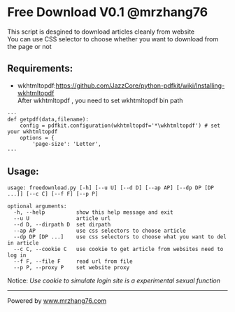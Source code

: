 # Free Download V0.1 @mrzhang76  
This script is desgined to download articles cleanly from website  
You can use CSS selector to choose whether you want to download from the page or not  
## Requirements:
+ wkhtmltopdf:https://github.com/JazzCore/python-pdfkit/wiki/Installing-wkhtmltopdf  
After wkhtmltopdf , you need to set wkhtmltopdf bin path  
```
···
def getpdf(data,filename):
	config = pdfkit.configuration(wkhtmltopdf='*\wkhtmltopdf') # set your wkhtmltopdf  
	options = {
		'page-size': 'Letter',  
···
```
## Usage:
```
usage: freedownload.py [-h] [--u U] [--d D] [--ap AP] [--dp DP [DP ...]] [--c C] [--f F] [--p P]

optional arguments:
  -h, --help          show this help message and exit
  --u U               article url
  --d D, --dirpath D  set dirpath
  --ap AP             use css selectors to choose article
  --dp DP [DP ...]    use css selectors to choose what you want to del in article
  --c C, --cookie C   use cookie to get article from websites need to log in
  --f F, --file F     read url from file
  --p P, --proxy P    set website proxy
```
Notice:  *Use cookie to simulate login site is a experimental sexual function*  
  
---
Powered by www.mrzhang76.com
